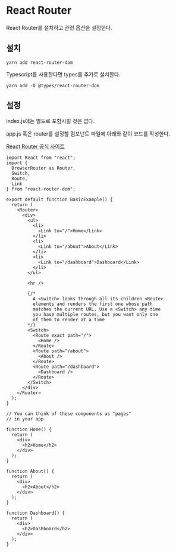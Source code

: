 # React Router

React Router를 설치하고 관련 옵션을 설정한다.

## 설치

```
yarn add react-router-dom
```

Typescript를 사용한다면 types를 추가로 설치한다.

```
yarn add -D @types/react-router-dom
```

## 설정

index.js에는 별도로 포함시킬 것은 없다.

app.js 혹은 router를 설정할 컴포넌트 파일에 아래와 같이 코드를 작성한다.

[React Router 공식 사이트](https://reactrouter.com/web/guides/quick-start)

```
import React from "react";
import {
  BrowserRouter as Router,
  Switch,
  Route,
  Link
} from "react-router-dom";

export default function BasicExample() {
  return (
    <Router>
      <div>
        <ul>
          <li>
            <Link to="/">Home</Link>
          </li>
          <li>
            <Link to="/about">About</Link>
          </li>
          <li>
            <Link to="/dashboard">Dashboard</Link>
          </li>
        </ul>

        <hr />

        {/*
          A <Switch> looks through all its children <Route>
          elements and renders the first one whose path
          matches the current URL. Use a <Switch> any time
          you have multiple routes, but you want only one
          of them to render at a time
        */}
        <Switch>
          <Route exact path="/">
            <Home />
          </Route>
          <Route path="/about">
            <About />
          </Route>
          <Route path="/dashboard">
            <Dashboard />
          </Route>
        </Switch>
      </div>
    </Router>
  );
}

// You can think of these components as "pages"
// in your app.

function Home() {
  return (
    <div>
      <h2>Home</h2>
    </div>
  );
}

function About() {
  return (
    <div>
      <h2>About</h2>
    </div>
  );
}

function Dashboard() {
  return (
    <div>
      <h2>Dashboard</h2>
    </div>
  );
}
```
